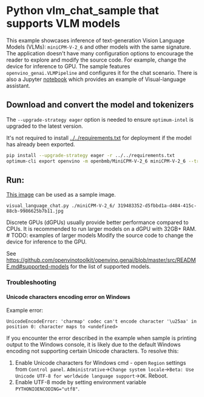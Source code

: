 # Python vlm_chat_sample that supports VLM models

This example showcases inference of text-generation Vision Language Models (VLMs): `miniCPM-V-2_6` and other models with the same signature. The application doesn't have many configuration options to encourage the reader to explore and modify the source code. For example, change the device for inference to GPU. The sample features `openvino_genai.VLMPipeline` and configures it for the chat scenario. There is also a Jupyter [notebook](https://github.com/openvinotoolkit/openvino_notebooks/tree/latest/notebooks/minicpm-v-multimodal-chatbot) which provides an example of Visual-language assistant.

## Download and convert the model and tokenizers

The `--upgrade-strategy eager` option is needed to ensure `optimum-intel` is upgraded to the latest version.

It's not required to install [../../requirements.txt](../../requirements.txt) for deployment if the model has already been exported.

```sh
pip install --upgrade-strategy eager -r ../../requirements.txt
optimum-cli export openvino -m openbmb/MiniCPM-V-2_6 miniCPM-V-2_6 --trust-remote-code
```

## Run:
[This image](https://github.com/openvinotoolkit/openvino_notebooks/assets/29454499/d5fbbd1a-d484-415c-88cb-9986625b7b11) can be used as a sample image.

`visual_language_chat.py ./miniCPM-V-2_6/ 319483352-d5fbbd1a-d484-415c-88cb-9986625b7b11.jpg`


Discrete GPUs (dGPUs) usually provide better performance compared to CPUs. It is recommended to run larger models on a dGPU with 32GB+ RAM. # TODO: examples of larger models
Modify the source code to change the device for inference to the GPU.

See https://github.com/openvinotoolkit/openvino.genai/blob/master/src/README.md#supported-models for the list of supported models.

### Troubleshooting

#### Unicode characters encoding error on Windows

Example error:
```
UnicodeEncodeError: 'charmap' codec can't encode character '\u25aa' in position 0: character maps to <undefined>
```

If you encounter the error described in the example when sample is printing output to the Windows console, it is likely due to the default Windows encoding not supporting certain Unicode characters. To resolve this:
1. Enable Unicode characters for Windows cmd - open `Region` settings from `Control panel`. `Administrative`->`Change system locale`->`Beta: Use Unicode UTF-8 for worldwide language support`->`OK`. Reboot.
2. Enable UTF-8 mode by setting environment variable `PYTHONIOENCODING="utf8"`.
